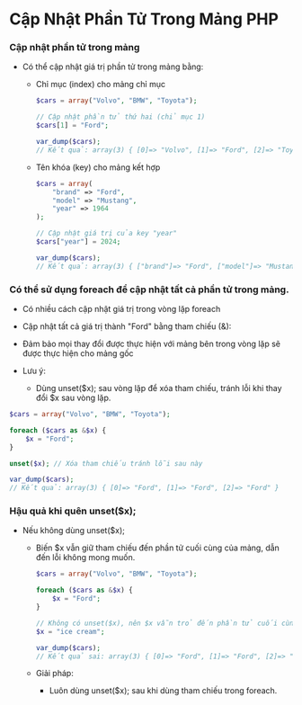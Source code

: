 # Cập Nhật Phần Tử Trong Mảng PHP
### Cập nhật phần tử trong mảng
- Có thể cập nhật giá trị phần tử trong mảng bằng:
    - Chỉ mục (index) cho mảng chỉ mục
        ```php
        $cars = array("Volvo", "BMW", "Toyota");

        // Cập nhật phần tử thứ hai (chỉ mục 1)
        $cars[1] = "Ford";

        var_dump($cars); 
        // Kết quả: array(3) { [0]=> "Volvo", [1]=> "Ford", [2]=> "Toyota" }
        ```
        
    - Tên khóa (key) cho mảng kết hợp
        ```php
        $cars = array(
            "brand" => "Ford",
            "model" => "Mustang",
            "year" => 1964
        );

        // Cập nhật giá trị của key "year"
        $cars["year"] = 2024;

        var_dump($cars);
        // Kết quả: array(3) { ["brand"]=> "Ford", ["model"]=> "Mustang", ["year"]=> 2024 }
        ```

### Có thể sử dụng foreach để cập nhật tất cả phần tử trong mảng.
- Có nhiều cách cập nhật giá trị trong vòng lặp foreach

- Cập nhật tất cả giá trị thành "Ford" bằng tham chiếu (&):

- Đảm bảo mọi thay đổi được thực hiện với mảng bên trong vòng lặp sẽ được thực hiện cho mảng gốc

- Lưu ý:
    - Dùng unset($x); sau vòng lặp để xóa tham chiếu, tránh lỗi khi thay đổi $x sau vòng lặp.

```php
$cars = array("Volvo", "BMW", "Toyota");

foreach ($cars as &$x) {
    $x = "Ford";
}

unset($x); // Xóa tham chiếu tránh lỗi sau này

var_dump($cars);
// Kết quả: array(3) { [0]=> "Ford", [1]=> "Ford", [2]=> "Ford" }
```

### Hậu quả khi quên unset($x);
- Nếu không dùng unset($x);
    - Biến $x vẫn giữ tham chiếu đến phần tử cuối cùng của mảng, dẫn đến lỗi không mong muốn.
        ```php
        $cars = array("Volvo", "BMW", "Toyota");

        foreach ($cars as &$x) {
            $x = "Ford";
        }

        // Không có unset($x), nên $x vẫn trỏ đến phần tử cuối cùng của mảng
        $x = "ice cream";

        var_dump($cars);
        // Kết quả sai: array(3) { [0]=> "Ford", [1]=> "Ford", [2]=> "ice cream" }
        ```
    
    - Giải pháp:
        - Luôn dùng unset($x); sau khi dùng tham chiếu trong foreach.